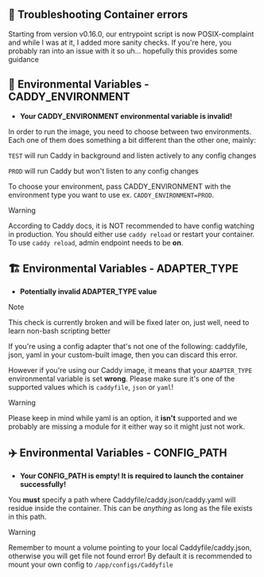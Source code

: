 ## 🤔 Troubleshooting Container errors

Starting from version v0.16.0, our entrypoint script is now POSIX-complaint and while I was at it, I added more sanity checks. If you're here, you probably ran into an issue with it so uh... hopefully this provides some guidance

## 🧤 Environmental Variables - CADDY_ENVIRONMENT


- **Your CADDY_ENVIRONMENT environmental variable is invalid!**

In order to run the image, you need to choose between two environments. Each one of them does something a bit different than the other one, mainly:

`TEST` will run Caddy in background and listen actively to any config changes

`PROD` will run Caddy but won't listen to any config changes

To choose your environment, pass CADDY_ENVIRONMENT with the environment type you want to use ex. `CADDY_ENVIRONMENT=PROD`. 

> [!WARNING]
> According to Caddy docs, it is NOT recommended to have config watching in production. You should either use `caddy reload` or restart your container. To use `caddy reload`, admin endpoint needs to be **on**.

## 🏗️ Environmental Variables - ADAPTER_TYPE

- **Potentially invalid ADAPTER_TYPE value**

> [!NOTE]
> This check is currently broken and will be fixed later on, just well, need to learn non-bash scripting better

If you're using a config adapter that's not one of the following: caddyfile, json, yaml in your custom-built image, then you can discard this error.

However if you're using our Caddy image, it means that your `ADAPTER_TYPE` environmental variable is set **wrong**. Please make sure it's one of the supported values which is `caddyfile`, `json` or `yaml`! 

> [!WARNING]
> Please keep in mind while yaml is an option, it **isn't** supported and we probably are missing a module for it either way so it might just not work.

## ✈️ Environmental Variables - CONFIG_PATH

- **Your CONFIG_PATH is empty! It is required to launch the container successfully!**

You **must** specify a path where Caddyfile/caddy.json/caddy.yaml will residue inside the container. This can be _anything_ as long as the file exists in this path.
> [!WARNING]
> Remember to mount a volume pointing to your local Caddyfile/caddy.json, otherwise you will get file not found error! By default it is recommended to mount your own config to `/app/configs/Caddyfile`
